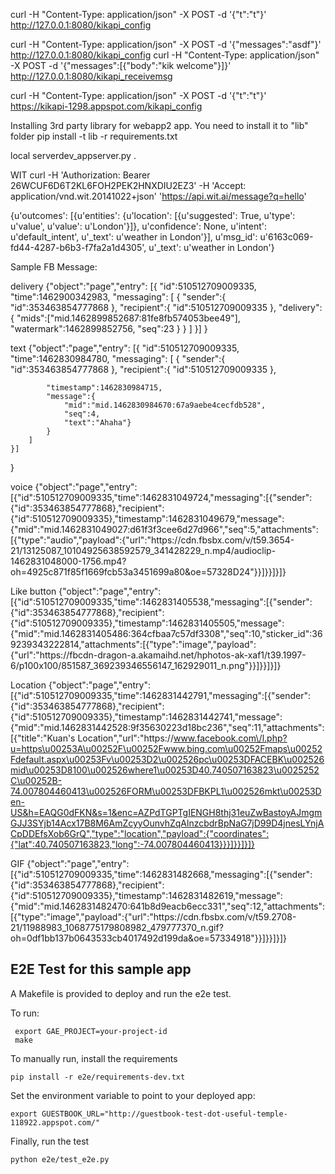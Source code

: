 curl -H "Content-Type: application/json" -X POST -d '{"t":"t"}' http://127.0.0.1:8080/kikapi_config

curl -H "Content-Type: application/json" -X POST -d '{"messages":"asdf"}' http://127.0.0.1:8080/kikapi_config
curl -H "Content-Type: application/json" -X POST -d '{"messages":[{"body":"kik welcome"}]}' http://127.0.0.1:8080/kikapi_receivemsg


curl -H "Content-Type: application/json" -X POST -d '{"t":"t"}' https://kikapi-1298.appspot.com/kikapi_config


Installing 3rd party library for webapp2 app. You need to install it to "lib" folder
pip install -t lib -r requirements.txt


local serverdev_appserver.py .



WIT
curl -H 'Authorization: Bearer 26WCUF6D6T2KL6FOH2PEK2HNXDIU2EZ3' -H 'Accept: application/vnd.wit.20141022+json' 'https://api.wit.ai/message?q=hello'




{u'outcomes': [{u'entities': {u'location': [{u'suggested': True, u'type': u'value', u'value': u'London'}]}, u'confidence': None, u'intent': u'default_intent', u'_text': u'weather in London'}], u'msg_id': u'6163c069-fd44-4287-b6b3-f7fa2a1d4305', u'_text': u'weather in London'}

Sample FB Message:


delivery
{"object":"page","entry":
	[{
	"id":510512709009335,
	"time":1462900342983,
	"messaging":
		[
			{
				"sender":{
					"id":353463854777868
				},
				"recipient":{
					"id":510512709009335
				},
				"delivery":{
					"mids":["mid.1462899852687:81fe8fb574053bee49"],
					"watermark":1462899852756,
					"seq":23
				}
			}
		]
	}]
}


text
{"object":"page","entry":
	[{
	"id":510512709009335,
	"time":1462830984780,
	"messaging":
		[
			{
			"sender":{
					"id":353463854777868
			},
			"recipient":{
				"id":510512709009335
			},

			"timestamp":1462830984715,
			"message":{
				"mid":"mid.1462830984670:67a9aebe4cecfdb528",
				"seq":4,
				"text":"Ahaha"}
			}
		]
	}]
}


voice
{"object":"page","entry":[{"id":510512709009335,"time":1462831049724,"messaging":[{"sender":{"id":353463854777868},"recipient":{"id":510512709009335},"timestamp":1462831049679,"message":{"mid":"mid.1462831049027:d61f3f3cee6d27d966","seq":5,"attachments":[{"type":"audio","payload":{"url":"https:\/\/cdn.fbsbx.com\/v\/t59.3654-21\/13125087_10104925638592579_341428229_n.mp4\/audioclip-1462831048000-1756.mp4?oh=4925c871f85f1669fcb53a3451699a80&oe=57328D24"}}]}}]}]}

Like button
{"object":"page","entry":[{"id":510512709009335,"time":1462831405538,"messaging":[{"sender":{"id":353463854777868},"recipient":{"id":510512709009335},"timestamp":1462831405505,"message":{"mid":"mid.1462831405486:364cfbaa7c57df3308","seq":10,"sticker_id":369239343222814,"attachments":[{"type":"image","payload":{"url":"https:\/\/fbcdn-dragon-a.akamaihd.net\/hphotos-ak-xaf1\/t39.1997-6\/p100x100\/851587_369239346556147_162929011_n.png"}}]}}]}]}

Location
{"object":"page","entry":[{"id":510512709009335,"time":1462831442791,"messaging":[{"sender":{"id":353463854777868},"recipient":{"id":510512709009335},"timestamp":1462831442741,"message":{"mid":"mid.1462831442528:9f35630223d18bc236","seq":11,"attachments":[{"title":"Kuan's Location","url":"https:\/\/www.facebook.com\/l.php?u=https\u00253A\u00252F\u00252Fwww.bing.com\u00252Fmaps\u00252Fdefault.aspx\u00253Fv\u00253D2\u002526pc\u00253DFACEBK\u002526mid\u00253D8100\u002526where1\u00253D40.740507163823\u0025252C\u00252B-74.007804460413\u002526FORM\u00253DFBKPL1\u002526mkt\u00253Den-US&h=EAQG0dFKN&s=1&enc=AZPdTGPTgIENGH8thj31euZwBastoyAJmgmGJJ3SYjb14Acx17B8M6AmZcyyOunvhZqAlnzcbdrBpNaG7jD99D4jnesLYnjACpDDEfsXob6GrQ","type":"location","payload":{"coordinates":{"lat":40.740507163823,"long":-74.007804460413}}}]}}]}]}

GIF
{"object":"page","entry":[{"id":510512709009335,"time":1462831482668,"messaging":[{"sender":{"id":353463854777868},"recipient":{"id":510512709009335},"timestamp":1462831482619,"message":{"mid":"mid.1462831482470:641b8d9eacb6ecc331","seq":12,"attachments":[{"type":"image","payload":{"url":"https:\/\/cdn.fbsbx.com\/v\/t59.2708-21\/11988983_1068775179808982_479777370_n.gif?oh=0df1bb137b0643533cb4017492d199da&oe=57334918"}}]}}]}]}


## E2E Test for this sample app

A Makefile is provided to deploy and run the e2e test.

To run:

     export GAE_PROJECT=your-project-id
     make

To manually run, install the requirements

    pip install -r e2e/requirements-dev.txt

Set the environment variable to point to your deployed app:

    export GUESTBOOK_URL="http://guestbook-test-dot-useful-temple-118922.appspot.com/"

Finally, run the test

    python e2e/test_e2e.py
